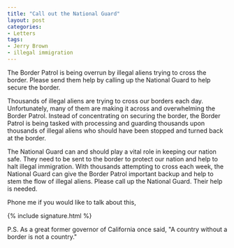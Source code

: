 ```yaml
---
title: "Call out the National Guard"
layout: post
categories:
- Letters
tags:
- Jerry Brown
- illegal immigration
---
```


The Border Patrol is being overrun by illegal aliens trying to cross the border. Please send them help by calling up the National Guard to help secure the border.

Thousands of illegal aliens are trying to cross our borders each day. Unfortunately, many of them are making it across and overwhelming the Border Patrol. Instead of concentrating on securing the border, the Border Patrol is being tasked with processing and guarding thousands upon thousands of illegal aliens who should have been stopped and turned back at the border.

The National Guard can and should play a vital role in keeping our nation safe. They need to be sent to the border to protect our nation and help to halt illegal immigration. With thousands attempting to cross each week, the National Guard can give the Border Patrol important backup and help to stem the flow of illegal aliens. Please call up the National Guard. Their help is needed.

Phone me if you would like to talk about this,

{% include signature.html %}

P.S. As a great former governor of California once said, "A country without a border is not a country."